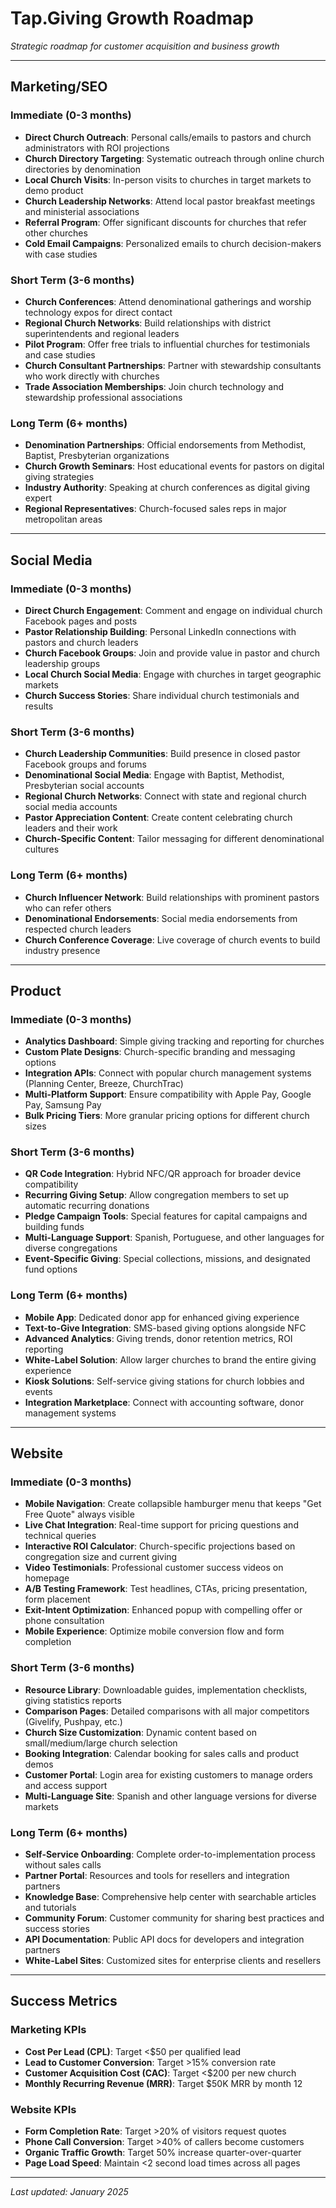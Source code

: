 # Tap.Giving Growth Roadmap

*Strategic roadmap for customer acquisition and business growth*

---

## Marketing/SEO

### Immediate (0-3 months)
- **Direct Church Outreach**: Personal calls/emails to pastors and church administrators with ROI projections
- **Church Directory Targeting**: Systematic outreach through online church directories by denomination
- **Local Church Visits**: In-person visits to churches in target markets to demo product
- **Church Leadership Networks**: Attend local pastor breakfast meetings and ministerial associations
- **Referral Program**: Offer significant discounts for churches that refer other churches
- **Cold Email Campaigns**: Personalized emails to church decision-makers with case studies

### Short Term (3-6 months)
- **Church Conferences**: Attend denominational gatherings and worship technology expos for direct contact
- **Regional Church Networks**: Build relationships with district superintendents and regional leaders
- **Pilot Program**: Offer free trials to influential churches for testimonials and case studies
- **Church Consultant Partnerships**: Partner with stewardship consultants who work directly with churches
- **Trade Association Memberships**: Join church technology and stewardship professional associations

### Long Term (6+ months)
- **Denomination Partnerships**: Official endorsements from Methodist, Baptist, Presbyterian organizations
- **Church Growth Seminars**: Host educational events for pastors on digital giving strategies
- **Industry Authority**: Speaking at church conferences as digital giving expert
- **Regional Representatives**: Church-focused sales reps in major metropolitan areas

---

## Social Media

### Immediate (0-3 months)
- **Direct Church Engagement**: Comment and engage on individual church Facebook pages and posts
- **Pastor Relationship Building**: Personal LinkedIn connections with pastors and church leaders
- **Church Facebook Groups**: Join and provide value in pastor and church leadership groups
- **Local Church Social Media**: Engage with churches in target geographic markets
- **Church Success Stories**: Share individual church testimonials and results

### Short Term (3-6 months)
- **Church Leadership Communities**: Build presence in closed pastor Facebook groups and forums
- **Denominational Social Media**: Engage with Baptist, Methodist, Presbyterian social accounts
- **Regional Church Networks**: Connect with state and regional church social media accounts
- **Pastor Appreciation Content**: Create content celebrating church leaders and their work
- **Church-Specific Content**: Tailor messaging for different denominational cultures

### Long Term (6+ months)
- **Church Influencer Network**: Build relationships with prominent pastors who can refer others
- **Denominational Endorsements**: Social media endorsements from respected church leaders
- **Church Conference Coverage**: Live coverage of church events to build industry presence

---

## Product

### Immediate (0-3 months)
- **Analytics Dashboard**: Simple giving tracking and reporting for churches
- **Custom Plate Designs**: Church-specific branding and messaging options
- **Integration APIs**: Connect with popular church management systems (Planning Center, Breeze, ChurchTrac)
- **Multi-Platform Support**: Ensure compatibility with Apple Pay, Google Pay, Samsung Pay
- **Bulk Pricing Tiers**: More granular pricing options for different church sizes

### Short Term (3-6 months)
- **QR Code Integration**: Hybrid NFC/QR approach for broader device compatibility
- **Recurring Giving Setup**: Allow congregation members to set up automatic recurring donations
- **Pledge Campaign Tools**: Special features for capital campaigns and building funds
- **Multi-Language Support**: Spanish, Portuguese, and other languages for diverse congregations
- **Event-Specific Giving**: Special collections, missions, and designated fund options

### Long Term (6+ months)
- **Mobile App**: Dedicated donor app for enhanced giving experience
- **Text-to-Give Integration**: SMS-based giving options alongside NFC
- **Advanced Analytics**: Giving trends, donor retention metrics, ROI reporting
- **White-Label Solution**: Allow larger churches to brand the entire giving experience
- **Kiosk Solutions**: Self-service giving stations for church lobbies and events
- **Integration Marketplace**: Connect with accounting software, donor management systems

---

## Website

### Immediate (0-3 months)
- **Mobile Navigation**: Create collapsible hamburger menu that keeps "Get Free Quote" always visible
- **Live Chat Integration**: Real-time support for pricing questions and technical queries
- **Interactive ROI Calculator**: Church-specific projections based on congregation size and current giving
- **Video Testimonials**: Professional customer success videos on homepage
- **A/B Testing Framework**: Test headlines, CTAs, pricing presentation, form placement
- **Exit-Intent Optimization**: Enhanced popup with compelling offer or phone consultation
- **Mobile Experience**: Optimize mobile conversion flow and form completion

### Short Term (3-6 months)
- **Resource Library**: Downloadable guides, implementation checklists, giving statistics reports
- **Comparison Pages**: Detailed comparisons with all major competitors (Givelify, Pushpay, etc.)
- **Church Size Customization**: Dynamic content based on small/medium/large church selection
- **Booking Integration**: Calendar booking for sales calls and product demos
- **Customer Portal**: Login area for existing customers to manage orders and access support
- **Multi-Language Site**: Spanish and other language versions for diverse markets

### Long Term (6+ months)
- **Self-Service Onboarding**: Complete order-to-implementation process without sales calls
- **Partner Portal**: Resources and tools for resellers and integration partners
- **Knowledge Base**: Comprehensive help center with searchable articles and tutorials
- **Community Forum**: Customer community for sharing best practices and success stories
- **API Documentation**: Public API docs for developers and integration partners
- **White-Label Sites**: Customized sites for enterprise clients and resellers

---

## Success Metrics

### Marketing KPIs
- **Cost Per Lead (CPL)**: Target <$50 per qualified lead
- **Lead to Customer Conversion**: Target >15% conversion rate
- **Customer Acquisition Cost (CAC)**: Target <$200 per new church
- **Monthly Recurring Revenue (MRR)**: Target $50K MRR by month 12

### Website KPIs
- **Form Completion Rate**: Target >20% of visitors request quotes
- **Phone Call Conversion**: Target >40% of callers become customers
- **Organic Traffic Growth**: Target 50% increase quarter-over-quarter
- **Page Load Speed**: Maintain <2 second load times across all pages

---

*Last updated: January 2025*